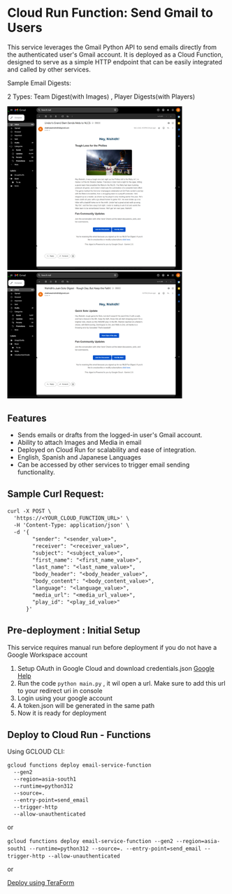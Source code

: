 # Cloud Run Function: Send Gmail to Users

This service leverages the Gmail Python API to send emails directly from the authenticated user's Gmail account. It is deployed as a Cloud Function, designed to serve as a simple HTTP endpoint that can be easily integrated and called by other services.

Sample Email Digests: 

2 Types: Team Digest(with Images) , Player Digests(with Players)

<img src="/images/gmail-team_digest_english.png" width="400"/> <img src="/images/gmail-player_digest_english.png" width="400"/>


## Features

- Sends emails or drafts from the logged-in user's Gmail account.
- Ability to attach Images and Media in email
- Deployed on Cloud Run for scalability and ease of integration.
- English, Spanish and Japanese Languages 
- Can be accessed by other services to trigger email sending functionality.

## Sample Curl Request:
```
curl -X POST \
  'https://<YOUR_CLOUD_FUNCTION_URL>' \
  -H 'Content-Type: application/json' \
  -d '{
        "sender": "<sender_value>",
        "receiver": "<receiver_value>",
        "subject": "<subject_value>",
        "first_name": "<first_name_value>",
        "last_name": "<last_name_value>",
        "body_header": "<body_header_value>",
        "body_content": "<body_content_value>",
        "language": "<language_value>",
        "media_url": "<media_url_value>",
        "play_id": "<play_id_value>"
      }'

```

## Pre-deployment : Initial Setup
This service requires manual run before deployment if you do not have a Google Workspace account

1. Setup OAuth in Google Cloud and download credentials.json [Google Help](https://support.google.com/cloud/answer/6158849?hl=en)
2. Run the code ```python main.py``` ,  it wil open a url. Make sure to add this url to your redirect uri in console
3. Login using your google account
4. A token.json will be generated in the same path
5. Now it is ready for deployment

## Deploy to Cloud Run - Functions

Using GCLOUD CLI:
```
gcloud functions deploy email-service-function 
  --gen2 
  --region=asia-south1 
  --runtime=python312 
  --source=. 
  --entry-point=send_email 
  --trigger-http
  --allow-unauthenticated
```

or 

```gcloud functions deploy email-service-function --gen2 --region=asia-south1 --runtime=python312 --source=. --entry-point=send_email --trigger-http --allow-unauthenticated```

or 

[Deploy using TeraForm](https://cloud.google.com/functions/docs/samples/functions-v2-basic)
